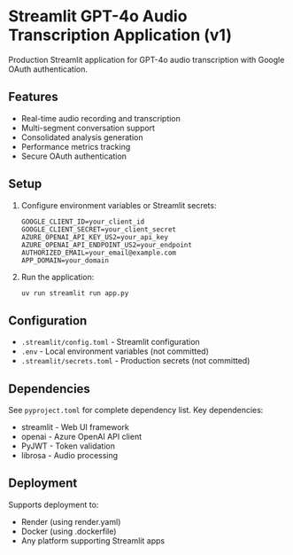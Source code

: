 # Streamlit GPT-4o Audio Transcription Application (v1)

Production Streamlit application for GPT-4o audio transcription with Google OAuth authentication.

## Features

- Real-time audio recording and transcription
- Multi-segment conversation support
- Consolidated analysis generation
- Performance metrics tracking
- Secure OAuth authentication

## Setup

1. Configure environment variables or Streamlit secrets:
   ```
   GOOGLE_CLIENT_ID=your_client_id
   GOOGLE_CLIENT_SECRET=your_client_secret
   AZURE_OPENAI_API_KEY_US2=your_api_key
   AZURE_OPENAI_API_ENDPOINT_US2=your_endpoint
   AUTHORIZED_EMAIL=your_email@example.com
   APP_DOMAIN=your_domain
   ```

2. Run the application:
   ```bash
   uv run streamlit run app.py
   ```

## Configuration

- `.streamlit/config.toml` - Streamlit configuration
- `.env` - Local environment variables (not committed)
- `.streamlit/secrets.toml` - Production secrets (not committed)

## Dependencies

See `pyproject.toml` for complete dependency list. Key dependencies:
- streamlit - Web UI framework
- openai - Azure OpenAI API client
- PyJWT - Token validation
- librosa - Audio processing

## Deployment

Supports deployment to:
- Render (using render.yaml)
- Docker (using .dockerfile)
- Any platform supporting Streamlit apps